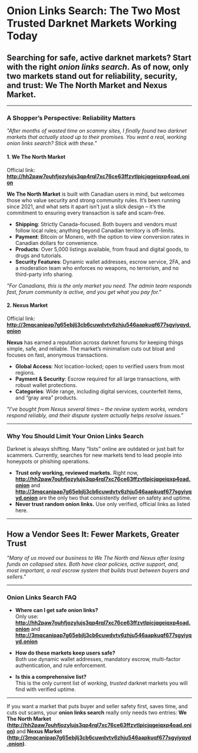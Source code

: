 # Onion Links Search: The Two Most Trusted Darknet Markets Working Today

## Searching for safe, active darknet markets? Start with the right *onion links search*. As of now, only two markets stand out for reliability, security, and trust: **We The North Market** and **Nexus Market**.

---

### A Shopper’s Perspective: Reliability Matters

_"After months of wasted time on scammy sites, I finally found two darknet markets that actually stood up to their promises. You want a real, working onion links search? Stick with these."_

#### 1. **We The North Market**  
Official link: **http://hh2paw7ouhfjozylujs3qp4rql7xc76ce63ffzvtlpicjqgeiqxp4oad.onion**

**We The North Market** is built with Canadian users in mind, but welcomes those who value security and strong community rules. It’s been running since 2021, and what sets it apart isn’t just a slick design – it’s the commitment to ensuring every transaction is safe and scam-free.

- **Shipping**: Strictly Canada-focused. Both buyers and vendors must follow local rules; anything beyond Canadian territory is off-limits.
- **Payment**: Bitcoin or Monero, with the option to view conversion rates in Canadian dollars for convenience.
- **Products**: Over 5,000 listings available, from fraud and digital goods, to drugs and tutorials.
- **Security Features**: Dynamic wallet addresses, escrow service, 2FA, and a moderation team who enforces no weapons, no terrorism, and no third-party info sharing.

_"For Canadians, this is the only market you need. The admin team responds fast, forum community is active, and you get what you pay for."_

#### 2. **Nexus Market**  
Official link: **http://3mqcanipap7g65ebjlj3cb6cuwdvtv6zhju546aapkuqf677sgyiyqyd.onion**

**Nexus** has earned a reputation across darknet forums for keeping things simple, safe, and reliable. The market’s minimalism cuts out bloat and focuses on fast, anonymous transactions.

- **Global Access**: Not location-locked; open to verified users from most regions.
- **Payment & Security**: Escrow required for all large transactions, with robust wallet protections.
- **Categories**: Wide range, including digital services, counterfeit items, and “gray area” products.

_"I've bought from Nexus several times – the review system works, vendors respond reliably, and their dispute system actually helps resolve issues."_

---

### Why You Should Limit Your Onion Links Search

Darknet is always shifting. Many “lists” online are outdated or just bait for scammers. Currently, searches for new markets tend to lead people into honeypots or phishing operations.

- **Trust only working, reviewed markets.** Right now, **http://hh2paw7ouhfjozylujs3qp4rql7xc76ce63ffzvtlpicjqgeiqxp4oad.onion** and **http://3mqcanipap7g65ebjlj3cb6cuwdvtv6zhju546aapkuqf677sgyiyqyd.onion** are the only two that consistently deliver on safety and uptime.
- **Never trust random onion links.** Use only verified, official links as listed here.

---

## How a Vendor Sees It: Fewer Markets, Greater Trust

_"Many of us moved our business to We The North and Nexus after losing funds on collapsed sites. Both have clear policies, active support, and, most important, a real escrow system that builds trust between buyers and sellers."_

---

### Onion Links Search FAQ

- **Where can I get safe onion links?**  
  Only use: **http://hh2paw7ouhfjozylujs3qp4rql7xc76ce63ffzvtlpicjqgeiqxp4oad.onion** and **http://3mqcanipap7g65ebjlj3cb6cuwdvtv6zhju546aapkuqf677sgyiyqyd.onion**

- **How do these markets keep users safe?**  
  Both use dynamic wallet addresses, mandatory escrow, multi-factor authentication, and rule enforcement.

- **Is this a comprehensive list?**  
  This is the only current list of *working, trusted* darknet markets you will find with verified uptime.

---

If you want a market that puts buyer and seller safety first, saves time, and cuts out scams, your **onion links search** really only needs two entries: **We The North Market (http://hh2paw7ouhfjozylujs3qp4rql7xc76ce63ffzvtlpicjqgeiqxp4oad.onion)** and **Nexus Market (http://3mqcanipap7g65ebjlj3cb6cuwdvtv6zhju546aapkuqf677sgyiyqyd.onion)**.